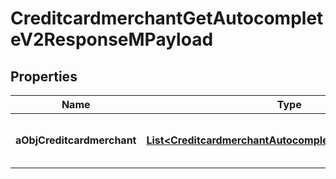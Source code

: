 

# CreditcardmerchantGetAutocompleteV2ResponseMPayload

## Properties

Name | Type | Description | Notes
------------ | ------------- | ------------- | -------------
**aObjCreditcardmerchant** | [**List&lt;CreditcardmerchantAutocompleteElementResponse&gt;**](CreditcardmerchantAutocompleteElementResponse.md) | An array of Creditcardmerchant autocomplete element response. | 




